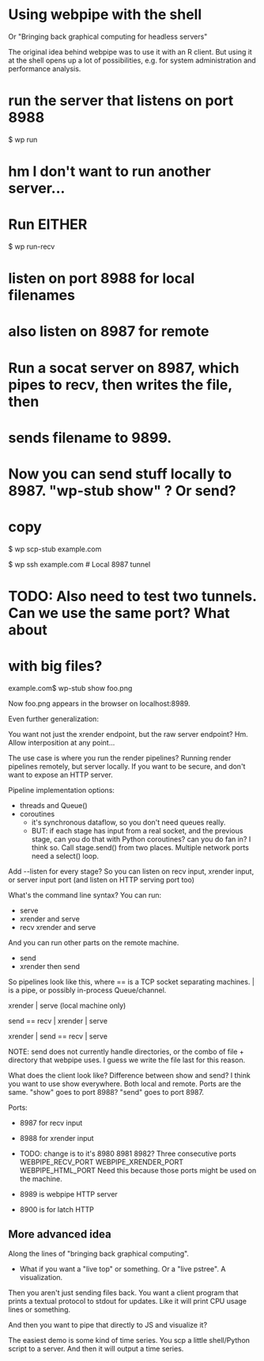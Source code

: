 Using webpipe with the shell
============================

Or "Bringing back graphical computing for headless servers"

The original idea behind webpipe was to use it with an R client.  But using it
at the shell opens up a lot of possibilities, e.g. for system administration
and performance analysis.

# run the server that listens on port 8988

$ wp run

# hm I don't want to run another server...

# Run EITHER

$ wp run-recv
# listen on port 8988 for local filenames
# also listen on 8987 for remote

# Run a socat server on 8987, which pipes to recv, then writes the file, then
# sends filename to 9899.


# Now you can send stuff locally to 8987.  "wp-stub show" ?  Or send?

 # copy
$ wp scp-stub example.com

$ wp ssh example.com    # Local 8987 tunnel

# TODO: Also need to test two tunnels.  Can we use the same port?  What about
# with big files?

example.com$ wp-stub show foo.png

Now foo.png appears in the browser on localhost:8989.

Even further generalization:

You want not just the xrender endpoint, but the raw server endpoint?  Hm.
Allow interposition at any point...

The use case is where you run the render pipelines?  Running render pipelines
remotely, but server locally.  If you want to be secure, and don't want to
expose an HTTP server.


Pipeline implementation options:

- threads and Queue()
- coroutines
  - it's synchronous dataflow, so you don't need queues really.
  - BUT: if each stage has input from a real socket, and the previous stage,
    can you do that with Python coroutines?  can you do fan in?
    I think so.  Call stage.send() from two places.
    Multiple network ports need a select() loop.

Add --listen for every stage?  So you can listen on recv input, xrender input,
or server input port (and listen on HTTP serving port too)

What's the command line syntax?  You can run:

- serve
- xrender and serve
- recv xrender and serve

And you can run other parts on the remote machine.

- send
- xrender then send

So pipelines look like this, where == is a TCP socket separating machines.  |
is a pipe, or possibly in-process Queue/channel.

xrender | serve (local machine only)

send == recv | xrender | serve

xrender | send == recv | serve

NOTE: send does not currently handle directories, or the combo of file +
directory that webpipe uses.  I guess we write the file last for this reason.


What does the client look like?  Difference between show and send?  I think you
want to use show everywhere.  Both local and remote.  Ports are the same.
"show" goes to port 8988?  "send" goes to port 8987.

Ports:
- 8987 for recv input
- 8988 for xrender input
- TODO: change is to it's 8980 8981 8982?  Three consecutive ports
  WEBPIPE_RECV_PORT
  WEBPIPE_XRENDER_PORT
  WEBPIPE_HTML_PORT
  Need this because those ports might be used on the machine.

- 8989 is webpipe HTTP server
- 8900 is for latch HTTP


More advanced idea
------------------

Along the lines of "bringing back graphical computing".

- What if you want a "live top" or something.  Or a "live pstree".  A visualization.

Then you aren't just sending files back.  You want a client program that prints
a textual protocol to stdout for updates.  Like it will print CPU usage lines
or something.

And then you want to pipe that directly to JS and visualize it?

The easiest demo is some kind of time series.  You scp a little shell/Python
script to a server.  And then it will output a time series.



